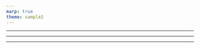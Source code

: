 ```yaml
---
marp: true
theme: sample2
---
```

<!--
class: right_bottom
-->

---
<!--
class: right_top
-->

---
<!--
class: left_bottom
-->

---
<!--
class: left_top
-->
